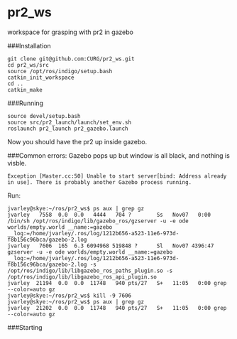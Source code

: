 # pr2_ws
workspace for grasping with pr2 in gazebo

###Installation
```
git clone git@github.com:CURG/pr2_ws.git
cd pr2_ws/src
source /opt/ros/indigo/setup.bash
catkin_init_workspace
cd ..
catkin_make
```

###Running
```
source devel/setup.bash
source src/pr2_launch/launch/set_env.sh
roslaunch pr2_launch pr2_gazebo.launch
```

Now you should have the pr2 up inside gazebo.


###Common errors:
Gazebo pops up but window is all black, and nothing is visble.
```
Exception [Master.cc:50] Unable to start server[bind: Address already in use]. There is probably another Gazebo process running.
```
Run:
```
jvarley@skye:~/ros/pr2_ws$ ps aux | grep gz
jvarley   7558  0.0  0.0   4444   704 ?        Ss   Nov07   0:00 /bin/sh /opt/ros/indigo/lib/gazebo_ros/gzserver -u -e ode worlds/empty.world __name:=gazebo __log:=/home/jvarley/.ros/log/1212b656-a523-11e6-973d-f8b156c96bca/gazebo-2.log
jvarley   7606  165  6.3 6094968 519848 ?      Sl   Nov07 4396:47 gzserver -u -e ode worlds/empty.world __name:=gazebo __log:=/home/jvarley/.ros/log/1212b656-a523-11e6-973d-f8b156c96bca/gazebo-2.log -s /opt/ros/indigo/lib/libgazebo_ros_paths_plugin.so -s /opt/ros/indigo/lib/libgazebo_ros_api_plugin.so
jvarley  21194  0.0  0.0  11748   940 pts/27   S+   11:05   0:00 grep --color=auto gz
jvarley@skye:~/ros/pr2_ws$ kill -9 7606
jvarley@skye:~/ros/pr2_ws$ ps aux | grep gz
jvarley  21202  0.0  0.0  11748   940 pts/27   S+   11:05   0:00 grep --color=auto gz

```


###Starting 
